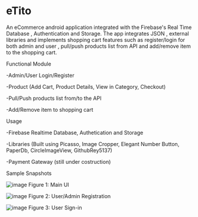 # eTito
An eCommerce android application integrated with the Firebase's Real Time Database , Authentication and Storage. The app integrates JSON  , external libraries and implements  shopping cart features  such as register/login for both admin and user , pull/push products list from API and add/remove item to the shopping cart. 

Functional Module

-Admin/User Login/Register

-Product (Add Cart, Product Details, View in Category, Checkout)

-Pull/Push products list from/to the API

-Add/Remove item to shopping cart




Usage

-Firebase Realtime Database, Authetication and Storage

-Libraries (Built using Picasso, Image Cropper, Elegant Number Button, PaperDb, CircleImageView, GithubRey5137)

-Payment Gateway (still under costruction) 


Sample Snapshots

![image](https://user-images.githubusercontent.com/46360191/68255764-0949c780-ffe3-11e9-8e5f-f75feed69eac.png) Figure 1: Main UI


![image](https://user-images.githubusercontent.com/46360191/68256467-0e0f7b00-ffe5-11e9-9676-00e24bf5d62c.png) Figure 2: User/Admin Registration

![image](https://user-images.githubusercontent.com/46360191/68256539-4d3dcc00-ffe5-11e9-8fc9-8c16159a0e7d.png) Figure 3: User Sign-in



